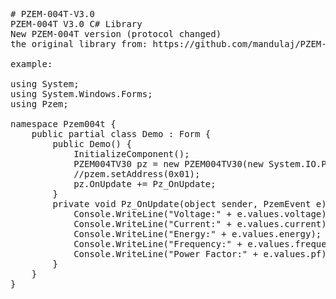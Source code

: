 <pre>
# PZEM-004T-V3.0
PZEM-004T V3.0 C# Library
New PZEM-004T version (protocol changed)
the original library from: https://github.com/mandulaj/PZEM-004T-v30

example:

using System;
using System.Windows.Forms;
using Pzem;

namespace Pzem004t {
    public partial class Demo : Form {
        public Demo() {
            InitializeComponent();
            PZEM004TV30 pz = new PZEM004TV30(new System.IO.Ports.SerialPort("COM6"));
            //pzem.setAddress(0x01);
            pz.OnUpdate += Pz_OnUpdate;
        }
        private void Pz_OnUpdate(object sender, PzemEvent e) {
            Console.WriteLine("Voltage:" + e.values.voltage);
            Console.WriteLine("Current:" + e.values.current);
            Console.WriteLine("Energy:" + e.values.energy);
            Console.WriteLine("Frequency:" + e.values.frequency);
            Console.WriteLine("Power Factor:" + e.values.pf);
        }
    }
}</pre>
